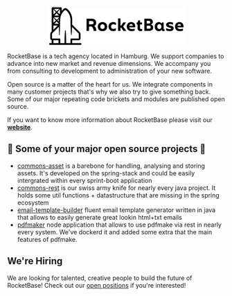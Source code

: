 <p align="center">
<picture>
  <source srcset="https://github.com/rocketbase-io/.github/raw/main/img/logo-light.png" width="320" height="88" media="(prefers-color-scheme: dark)">
  <img src="https://github.com/rocketbase-io/.github/raw/main/img/logo-dark.png" width="320" height="88" >
</picture>
</p>

RocketBase is a tech agency located in Hamburg. 
We support companies to advance into new market and revenue dimensions. We accompany you from consulting to development to administration of your new software.

Open source is a matter of the heart for us. We integrate components in many customer projects that's why we also try to give something back. Some of our major repeating code brickets and modules are published open source.

If you want to know more information about RocketBase please visit our [**website**](https://www.rocketbase.io).

## :mega: Some of your major open source projects :mega:

- [commons-asset](https://github.com/rocketbase-io/commons-asset) is a barebone for handling, analysing and storing assets. It's developed on the spring-stack and could be easily intergrated within every sprint-boot application
- [commons-rest](https://github.com/rocketbase-io/commons-rest) is our swiss army knife for nearly every java project. It holds some util functions + datastructure that are missing in the spring ecosystem
- [email-template-builder](https://github.com/rocketbase-io/email-template-builder) fluent email template generator written in java that allows to easily generate great lookin html+txt emails
- [pdfmaker](https://github.com/rocketbase-io/pdfmaker) node application that allows to use pdfmake via rest in nearly every system. We've dockerd it and added some extra that the main features of pdfmake.


## We're Hiring

We are looking for talented, creative people to build the future of RocketBase! Check out our [open positions](https://www.rocketbase.io/jobs/)
if you're interested!